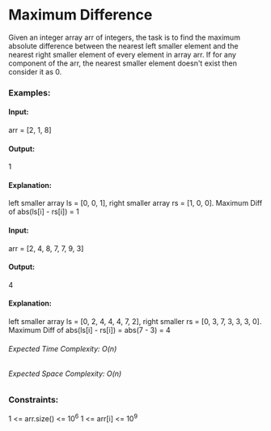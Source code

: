 # Maximum Difference
Given an integer array arr of integers, the task is to find the maximum absolute difference between the nearest left smaller element and the nearest right smaller element of every element in array arr. If for any component of the arr, the nearest smaller element doesn't exist then consider it as 0.

### Examples:
#### Input: 
arr = [2, 1, 8]
#### Output:
1
#### Explanation:
left smaller array ls = [0, 0, 1], right smaller array rs = [1, 0, 0]. Maximum Diff of abs(ls[i] - rs[i]) = 1

#### Input: 
arr = [2, 4, 8, 7, 7, 9, 3]
#### Output:
4
#### Explanation:
left smaller array ls = [0, 2, 4, 4, 4, 7, 2], right smaller rs = [0, 3, 7, 3, 3, 3, 0]. Maximum Diff of abs(ls[i] - rs[i]) = abs(7 - 3) = 4

###### Expected Time Complexity: O(n)
###### Expected Space Complexity: O(n)

### Constraints:
1 <= arr.size() <= $`10^6`$
1 <= arr[i] <= $`10^9`$

